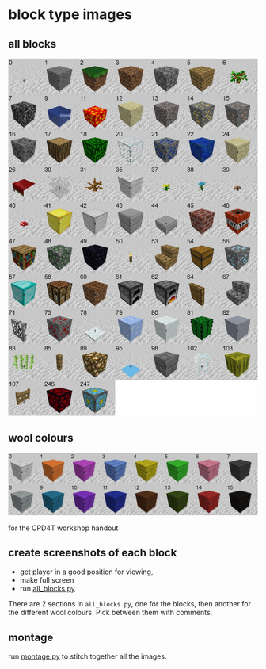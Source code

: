 # block type images

## all blocks

![all blocks](blocks.jpg)

## wool colours

![wool colours](wool_types.jpg)

for the CPD4T workshop handout

## create screenshots of each block

* get player in a good position for viewing,
* make full screen
* run [all_blocks.py](all_blocks.py)

There are 2 sections in `all_blocks.py`, one for the blocks, then another for the different wool colours. Pick between them with comments.

## montage

run [montage.py](montage.py) to stitch together all the images.
